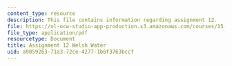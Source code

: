 ```yaml
---
content_type: resource
description: This file contains information regarding assignment 12.
file: https://ol-ocw-studio-app-production.s3.amazonaws.com/courses/15-067-competitive-decision-making-and-negotiation-spring-2011/a905926371a372ce42771b6f3763bccf_MIT15_067S11_assgn12.pdf
file_type: application/pdf
resourcetype: Document
title: Assignment 12 Welsh Water
uid: a9059263-71a3-72ce-4277-1b6f3763bccf
---
```

